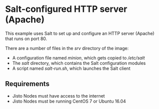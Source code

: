 # Salt-configured HTTP server (Apache)

This example uses Salt to set up and configure an HTTP server (Apache) that runs on port 80.

There are a number of files in the *srv* directory of the image:
* A configuration file named *minion*, which gets copied to */etc/salt*
* The *salt* directory, which contains the Salt configuration modules
* A script named *salt-run.sh*, which launches the Salt client

## Requirements

* Jisto Nodes must have access to the internet
* Jisto Nodes must be running CentOS 7 or Ubuntu 16.04
